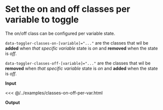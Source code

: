 # Set the on and off classes per variable to toggle

The on/off class can be configured per variable state.

`data-toggler-classes-on-[variable]="..."` are the classes that wil be **added** when *that specific variable* state is *on* and **removed** when the state is *off*.

`data-toggler-classes-off-[variable]="..."` are the classes that wil be **removed** when *that specific variable* state is *on* and **added** when the state is *off*.

**Input**

<<< @/../examples/classes-on-off-per-var.html

**Output**

<!--@include: ./../../examples/classes-on-off-per-var.html-->